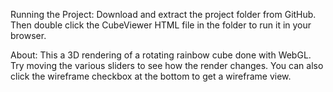 Running the Project: Download and extract the project folder from GitHub. Then double click the CubeViewer HTML file in the folder to run it in your browser.

About: This a 3D rendering of a rotating rainbow cube done with WebGL. Try moving the various sliders to see how the render changes. You can also click the wireframe checkbox
at the bottom to get a wireframe view.
